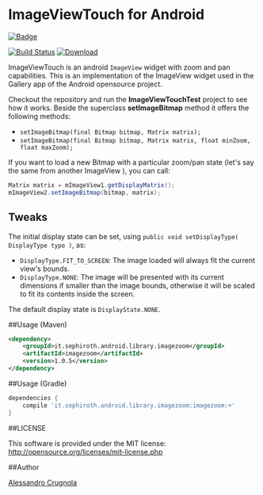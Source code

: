 ImageViewTouch for Android
===
[![Badge](http://www.libtastic.com/static/osbadges/241.png)](http://www.libtastic.com/technology/241/)

[![Build Status](https://travis-ci.org/sephiroth74/ImageViewZoom.svg?branch=master)](https://travis-ci.org/sephiroth74/ImageViewZoom)
[ ![Download](https://api.bintray.com/packages/bintray/jcenter/it.sephiroth.android.library.imagezoom%3Aimagezoom/images/download.svg) ](https://bintray.com/bintray/jcenter/it.sephiroth.android.library.imagezoom%3Aimagezoom/_latestVersion)



ImageViewTouch is an android `ImageView` widget with zoom and pan capabilities.
This is an implementation of the ImageView widget used in the Gallery app of the Android opensource project.

Checkout the repository and run the **ImageViewTouchTest** project to see how it works.
Beside the superclass **setImageBitmap** method it offers the following methods:

* `setImageBitmap(final Bitmap bitmap, Matrix matrix);`
* `setImageBitmap(final Bitmap bitmap, Matrix matrix, float minZoom, float maxZoom);`


If you want to load a new Bitmap with a particular zoom/pan state (let's say the same from another ImageView ), you can call:

```java
Matrix matrix = mImageView1.getDisplayMatrix();
mImageView2.setImageBitmap(bitmap, matrix);
```


## Tweaks

The initial display state can be set, using `public void setDisplayType( DisplayType type )`, as:

* `DisplayType.FIT_TO_SCREEN`: The image loaded will always fit the current view's bounds.
* `DisplayType.NONE`: The image will be presented with its current dimensions if smaller than the image bounds, otherwise it will be scaled to fit its contents inside the screen.

The default display state is `DisplayState.NONE`.


##Usage (Maven)

```xml
<dependency>
    <groupId>it.sephiroth.android.library.imagezoom</groupId>
    <artifactId>imagezoom</artifactId>
    <version>1.0.5</version>
</dependency>
```

##Usage (Gradle)

```groovy
dependencies {
	compile 'it.sephiroth.android.library.imagezoom:imagezoom:+'
}
```

##LICENSE

This software is provided under the MIT license:<br />
http://opensource.org/licenses/mit-license.php


##Author

[Alessandro Crugnola](http://blog.sephiroth.it)
